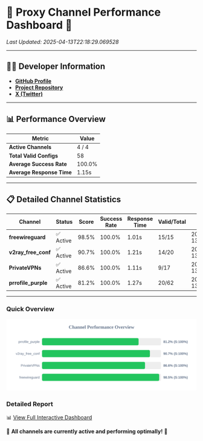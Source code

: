 # 🌟 Proxy Channel Performance Dashboard 🌟

_Last Updated: 2025-04-13T22:18:29.069528_

---

## 👩‍💻 Developer Information

- **[GitHub Profile](https://github.com/4n0nymou3)**  
- **[Project Repository](https://github.com/4n0nymou3/multi-proxy-config-fetcher)**  
- **[X (Twitter)](https://x.com/4n0nymou3)**  

---

## 📊 Performance Overview

| Metric                | Value       |
|-----------------------|-------------|
| **Active Channels**   | 4 / 4       |
| **Total Valid Configs** | 58          |
| **Average Success Rate** | 100.0%      |
| **Average Response Time** | 1.15s       |

---

## 📋 Detailed Channel Statistics

| Channel          | Status     | Score  | Success Rate | Response Time | Valid/Total | Last Success               |
|------------------|------------|--------|--------------|---------------|-------------|----------------------------|
| **freewireguard**  | ✅ Active  | 98.5%  | 100.0% | 1.01s         | 15/15       | 2025-04-13T22:18:29.067795 |
| **v2ray_free_conf**  | ✅ Active  | 90.7%  | 100.0% | 1.21s         | 14/20       | 2025-04-13T22:18:26.887314 |
| **PrivateVPNs**  | ✅ Active  | 86.6%  | 100.0% | 1.11s         | 9/17       | 2025-04-13T22:18:28.031883 |
| **prrofile_purple**  | ✅ Active  | 81.2%  | 100.0% | 1.27s         | 20/62       | 2025-04-13T22:18:25.649102 |

---

### Quick Overview
<div align="center">
  <a href="https://raw.githubusercontent.com/nullluser/NullRepo/refs/heads/main/assets/channel_stats_chart.svg">
    <img src="https://raw.githubusercontent.com/nullluser/NullRepo/refs/heads/main/assets/channel_stats_chart.svg" alt="Source Performance Statistics" width="800">
  </a>
</div>

### Detailed Report
📊 [View Full Interactive Dashboard](https://htmlpreview.github.io/?https://github.com/nullluser/NullRepo/blob/main/assets/performance_report.html)

🎉 **All channels are currently active and performing optimally!** 🎉
